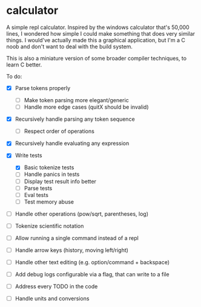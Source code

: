 # calculator

A simple repl calculator. Inspired by the windows calculator that's 50,000 lines, I wondered
how simple I could make something that does very similar things. I would've actually made
this a graphical application, but I'm a C noob and don't want to deal with the build
system.

This is also a miniature version of some broader compiler techniques, to learn C better.

To do:
- [x] Parse tokens properly
    - [ ] Make token parsing more elegant/generic
    - [ ] Handle more edge cases (quitX should be invalid)
- [x] Recursively handle parsing any token sequence
    - [ ] Respect order of operations
- [x] Recursively handle evaluating any expression
- [x] Write tests
    - [x] Basic tokenize tests
    - [ ] Handle panics in tests
    - [ ] Display test result info better
    - [ ] Parse tests
    - [ ] Eval tests
    - [ ] Test memory abuse
- [ ] Handle other operations (pow/sqrt, parentheses, log)
- [ ] Tokenize scientific notation
- [ ] Allow running a single command instead of a repl
- [ ] Handle arrow keys (history, moving left/right)
- [ ] Handle other text editing (e.g. option/command + backspace)
- [ ] Add debug logs configurable via a flag, that can write to a file
- [ ] Address every TODO in the code
- [ ] Handle units and conversions


